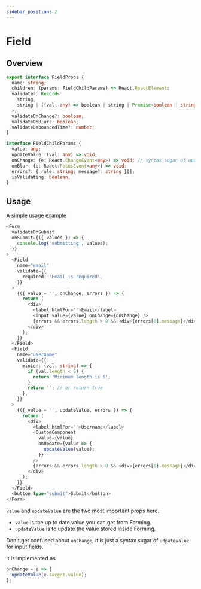```yaml
---
sidebar_position: 2
---
```


# Field

## Overview

```ts
export interface FieldProps {
  name: string;
  children: (params: FieldChildParams) => React.ReactElement;
  validate?: Record<
    string,
    string | ((val: any) => boolean | string | Promise<boolean | string>)
  >;
  validateOnChange?: boolean;
  validateOnBlur?: boolean;
  validateDebouncedTime?: number;
}

interface FieldChildParams {
  value: any;
  updateValue: (val: any) => void;
  onChange: (e: React.ChangeEvent<any>) => void; // syntax sugar of updateValue
  onBlur: (e: React.FocusEvent<any>) => void;
  errors?: { rule: string; message?: string }[];
  isValidating: boolean;
}
```

## Usage

A simple usage example

```ts
<Form
  validateOnSubmit
  onSubmit={({ values }) => {
    console.log('submitting', values);
  }}
>
  <Field
    name="email"
    validate={{
      required: 'Email is required',
    }}
  >
    {({ value = '', onChange, errors }) => {
      return (
        <div>
          <label htmlFor="">Email</label>
          <input value={value} onChange={onChange} />
          {errors && errors.length > 0 && <div>{errors[0].message}</div>}
        </div>
      );
    }}
  </Field>
  <Field
    name="username"
    validate={{
      minLen: (val: string) => {
        if (val.length < 6) {
          return 'Minimum length is 6';
        }
        return ''; // or return true
      },
    }}
  >
    {({ value = '', updateValue, errors }) => {
      return (
        <div>
          <label htmlFor="">Username</label>
          <CustomComponent
            value={value}
            onUpdate={value => {
              updateValue(value);
            }}
          />
          {errors && errors.length > 0 && <div>{errors[0].message}</div>}
        </div>
      );
    }}
  </Field>
  <button type="submit">Submit</button>
</Form>
```

`value` and `updateValue` are the two most important props here.

- `value` is the up to date value you can get from Forming.
- `updateValue` is to update the value stored inside Forming.

Don't get confused about `onChange`, it is just a syntax sugar of `udpateValue` for input fields.

it is implemented as

```ts
onChange = e => {
  updateValue(e.target.value);
};
```
